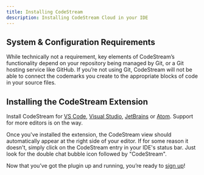 ```yaml
---
title: Installing CodeStream
description: Installing CodeStream Cloud in your IDE
---
```

## System & Configuration Requirements

While technically not a requirement, key elements of CodeStream’s functionality
depend on your repository being managed by Git, or a Git hosting service like
GitHub. If you’re not using Git, CodeStream will not be able to connect the
codemarks you create to the appropriate blocks of code in your source files.

## Installing the CodeStream Extension

Install CodeStream for [VS
Code](https://marketplace.visualstudio.com/items?itemName=CodeStream.codestream),
[Visual
Studio](https://marketplace.visualstudio.com/items?itemName=CodeStream.codestream-vs),
[JetBrains](https://plugins.jetbrains.com/plugin/12206-codestream) or
[Atom](https://atom.io/packages/codestream). Support for more editors is on the
way.

Once you've installed the extension, the CodeStream view should automatically
appear at the right side of your editor. If for some reason it doesn't, simply
click on the CodeStream entry in your IDE's status bar. Just look for the double
chat bubble icon followed by "CodeStream".

Now that you’ve got the plugin up and running, you’re ready to [sign
up](https://github.com/TeamCodeStream/CodeStream/wiki/Creating-a-Team)!
